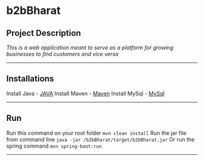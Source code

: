 # b2bBharat

## Project Description
_This is a web application meant to serve as a platform for growing businesses to find customers and vice versa_


---

## Installations
Install Java - [JAVA](https://www.oracle.com/in/java/technologies/javase/javase-jdk8-downloads.html)
Install Maven - [Maven](https://maven.apache.org/download.cgi)
Install MySql - [MySql](https://dev.mysql.com/doc/mysql-installation-excerpt/5.7/en/)

---

## Run
Run this command on your root folder `mvn clean install`
Run the jar file from command line `java -jar /b2bBharat/target/b2bBharat.jar`
Or run the spring command `mvn spring-boot:run`

***
